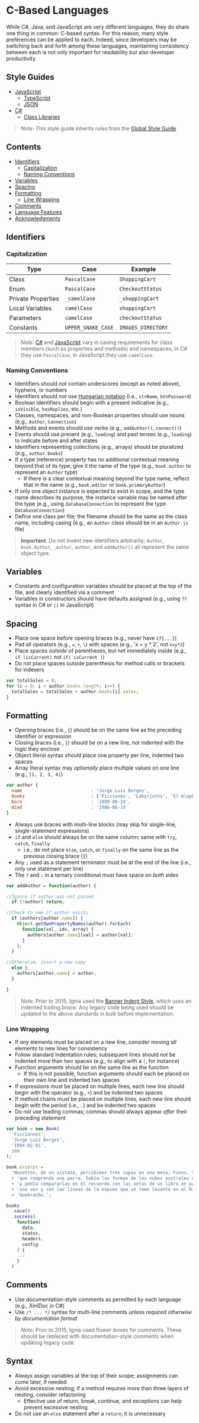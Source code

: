 # C-Based Languages

While C#, Java, and JavaScript are very different languages, they do share one thing in common: C-based syntax. For this reason, many style preferences can be applied to each. Indeed, since developers may be switching back and forth among these languages, maintaining consistency between each is not only important for readability but also developer productivity.

## Style Guides
- [JavaScript](./JavaScript)
  - [TypeScript](./JavaScript/TypeScript.md)
  - [JSON](./JavaScript/JSON.md)
- [C#](./C%23)
  - [Class Libraries](./C%23/Class%20Libraries.md)

> *Note:* This style guide inherits rules from the [Global Style Guide](../README.md)

## Contents
- [Identifiers](#identifiers)
  - [Capitalization](#capitalization)
  - [Naming Conventions](#naming-conventions)
- [Variables](#variables)
- [Spacing](#spacing)
- [Formatting](#formatting)
  - [Line Wrapping](#line-wrapping)
- [Comments](#comments)
- [Language Features](#language-features)
- [Acknowledgments](#acknowledgments)

## Identifiers

### Capitalization
| Type                          | Case                          | Example
| ------------------------------|-------------------------------|-------------------------------
| Class                         | `PascalCase`                  | `ShoppingCart`
| Enum                          | `PascalCase`                  | `CheckoutStatus`
| Private Properties            | `_camelCase`                  | `_shoppingCart`
| Local Variables               | `camelCase`                   | `shoppingCart`
| Parameters                    | `camelCase`                   | `checkoutStatus`
| Constants                     | `UPPER_SNAKE_CASE`            | `IMAGES_DIRECTORY`

> *Note:* [C#](./C%23/README.md) and [JavaScript](./JavaScript/README.md) vary in casing requirements for class members (such as properties and methods) and namespaces; in C# they use `PascalCase`; in JavaScript they use `camelCase`.

### Naming Conventions
- Identifiers should *not* contain underscores (except as noted above), hyphens, or numbers
- Identifiers should *not* use [Hungarian notation](https://msdn.microsoft.com/en-us/library/aa260976%28v=vs.60%29.aspx) (i.e., `strName`, `btnPassword`)
- Boolean identifiers should begin with a present indicative (e.g., `isVisible`, `hasReplies`, etc.)
- Classes, namespaces, and non-Boolean properties should use nouns (e.g., `Author`, `Connection`)
- Methods and events should use verbs (e.g., `addAuthor()`, `connect()`)
- Events should use present (e.g., `loading`) and past tenses (e.g., `loading`) to indicate before and after states
- Identifiers representing collections (e.g., arrays) should be pluralized (e.g., `author.books`)
- If a type (reference) property has no additional contextual meaning beyond that of its type, give it the name of the type (e.g., `book.author` to represent an `Author` type)
  - If there *is* a clear contextual meaning beyond the type name, reflect that in the name (e.g., `book.editor` or `book.primaryAuthor`)
- If only one object instance is expected to exist in scope, and the type name describes its purpose, the instance variable may be named after the type (e.g., using `databaseConnection` to represent the type `DatabaseConnection`)
- Define one class per file; the filename should be the same as the class name, including casing (e.g., an `Author` class should be in an `Author.js` file)

> **Important**: Do not invent new identifiers arbitrarily; `Author`, `book.Author`, `_author`, `author`, and `addAuthor()` all represent the same object type.

## Variables
- Constants and configuration variables should be placed at the top of the file, and clearly identified via a comment
- Variables in constructors should have defaults assigned (e.g., using `??` syntax in C# or `||` in JavaScript)

## Spacing
- Place one space before opening braces (e.g., never have `if{...}`)
- Pad all operators (e.g., `=`, `+`, `\`) with spaces (e.g., 'x = y * 2', not `x=y*2`)
- Place spaces *outside* of parentheses, but not immediately inside (e.g., `if (isCurrent)` not `if( isCurrent )`)
- Do not place spaces outside parenthesis for method calls or brackets for indexers

```js
var totalSales = 0;
for (i = 0; i < author.books.length; i++) {
  totalSales = totalSales + author.books[i].sales;
}
```

## Formatting
- Opening braces (i.e., `{`) should be on the same line as the preceding identifier or expression
- Closing braces (i.e., `}`) should be on a new line, not indented with the logic they enclose
- Object literal syntax should place one property per line, indented two spaces
- Array literal syntax may *optionally* place multiple values on one line (e.g., `[1, 2, 3, 4]`)

```js
var author {
  name                          : 'Jorge Luis Borges',
  books                         : ['Ficciones', 'Labyrinths', 'El Aleph', 'Poesía completa'],
  born                          : '1899-08-24',
  died                          : '1986-06-14'
}
```

- Always use braces with multi-line blocks (may skip for single-line, single-statement expressions)
- `if` and `else` should always be on the same column; same with `try`, `catch`, `finally`
  - i.e., do not place `else`, `catch`, or `finally` on the same line as the previous closing brace (`}`)
- Any `;` used as a statement terminator must be at the end of the line (i.e., only one statement per line)
- The `?` and `:` in a ternary conditional must have space on *both* sides

```js
var addAuthor = function(author) {

//Ignore if author was not passed
  if (!author) return;

//Check to see if author exists
  if (authors[author.name]) {
    Object.getOwnPropertyNames(author).forEach(
      function(val, idx, array) {
        authors[author.name][val] = author[val];
      }
    );
  }

//Otherwise, insert a new copy
  else {
    authors[author.name] = author;
  }

}
```

> *Note:* Prior to 2015, Ignia used the [Banner Indent Style](http://en.wikipedia.org/wiki/Indent_style#Banner_style), which uses an indented trailing brace. Any legacy code being used should be updated to the above standards in bulk before implementation.

<!-- http://en.wikipedia.org/wiki/Indent_style#Variant:_Stroustrup -->

### Line Wrapping
- If *any* elements must be placed on a new line, consider moving *all* elements to new lines for consistency
- Follow standard indentation rules; subsequent lines should *not* be indented more than two spaces (e.g., to align with a `(`, for instance)
- Function arguments should be on the same line as the function
  - If this is not possible, function arguments should each be placed on their own line and indented two spaces
- If expressions must be placed on multiple lines, each new line should begin with the operator (e.g., `+`) and be indented two spaces
- If method chains must be placed on multiple lines, each new line should begin with the period (i.e., `.`) and be indented two spaces
- Do not use leading commas; commas should always appear *after* their preceding statement

```js
var book = new Book(
  'Ficcionnes',
  'Jorge Luis Borges',
  '1994-02-01',
  180
);

book.excerpt =
  'Nosotros, de un vistazo, percibimos tres copas en una mesa; Funes, todos los vástagos y racimos y frutos '
  + 'que comprende una parra. Sabía las formas de las nubes australes del amanecer del 30 de abril de 1882 '
  + 'y podía compararlas en el recuerdo con las vetas de un libro en pasta española que sólo había mirado '
  + 'una vez y con las líneas de la espuma que un remo levantó en el Río Negro la víspera de la acción del '
  + 'Quebracho.';

books
  .save()
  .success(
    function(
      data,
      status,
      headers,
      config
    ) {
    ...
    }
  )
```

## Comments
- Use documentation-style comments as permitted by each language (e.g., XmlDoc in C#)
- Use `/* ... */` syntax for multi-line comments *unless required otherwise by documentation format*

> *Note:* Prior to 2015, Ignia used flower-boxes for comments. These should be replaced with documentation-style comments when updating legacy code.

## Syntax
- Always assign variables at the top of their scope; assignments can come later, if needed
- Avoid excessive nesting; if a method requires more than three layers of nesting, consider refactoring
  - Effective use of return, break, continue, and exceptions can help prevent excessive nesting
- Do not use an `else` statement after a `return`; it is unnecessary




